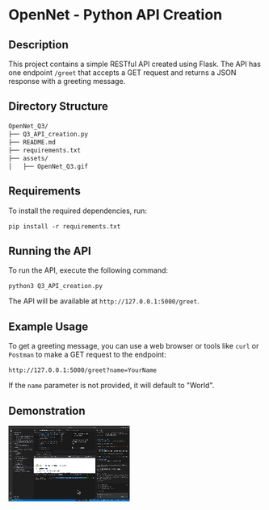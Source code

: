 # OpenNet - Python API Creation

## Description
This project contains a simple RESTful API created using Flask. The API has one endpoint `/greet` that accepts a GET request and returns a JSON response with a greeting message.

## Directory Structure
```
OpenNet_Q3/
├── Q3_API_creation.py  
├── README.md           
├── requirements.txt
├── assets/
│   ├── OpenNet_Q3.gif 
```

## Requirements
To install the required dependencies, run:
```
pip install -r requirements.txt
```

## Running the API
To run the API, execute the following command:
```
python3 Q3_API_creation.py
```
The API will be available at `http://127.0.0.1:5000/greet`.

## Example Usage
To get a greeting message, you can use a web browser or tools like `curl` or `Postman` to make a GET request to the endpoint:
```
http://127.0.0.1:5000/greet?name=YourName
```
If the `name` parameter is not provided, it will default to "World".

## Demonstration
![API Running GIF](https://github.com/SharkBlahaj/OpenNet_Q3/blob/main/assets/OpenNet_Q3.gif)


